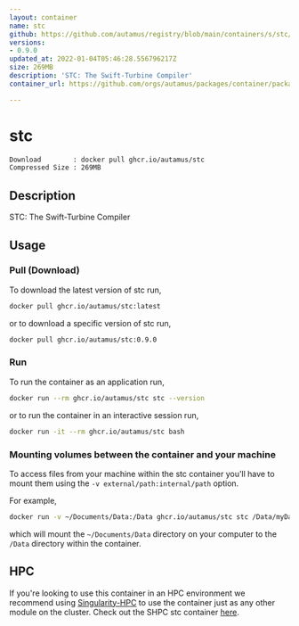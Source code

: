 ```yaml
---
layout: container
name: stc
github: https://github.com/autamus/registry/blob/main/containers/s/stc/spack.yaml
versions:
- 0.9.0
updated_at: 2022-01-04T05:46:28.556796217Z
size: 269MB
description: 'STC: The Swift-Turbine Compiler'
container_url: https://github.com/orgs/autamus/packages/container/package/stc

---
```

# stc
```bash 
Download        : docker pull ghcr.io/autamus/stc
Compressed Size : 269MB
```

## Description
STC: The Swift-Turbine Compiler

## Usage
### Pull (Download)
To download the latest version of stc run,

```bash
docker pull ghcr.io/autamus/stc:latest
```

or to download a specific version of stc run,

```bash
docker pull ghcr.io/autamus/stc:0.9.0
```
### Run
To run the container as an application run,
```bash
docker run --rm ghcr.io/autamus/stc stc --version
```

or to run the container in an interactive session run,
```bash
docker run -it --rm ghcr.io/autamus/stc bash
```

### Mounting volumes between the container and your machine
To access files from your machine within the stc container you'll have to mount them using the `-v external/path:internal/path` option.

For example,
```bash
docker run -v ~/Documents/Data:/Data ghcr.io/autamus/stc stc /Data/myData.csv
```
which will mount the `~/Documents/Data` directory on your computer to the `/Data` directory within the container.

## HPC
If you're looking to use this container in an HPC environment we recommend using [Singularity-HPC](https://singularity-hpc.readthedocs.io) to use the container just as any other module on the cluster. Check out the SHPC stc container [here](https://singularityhub.github.io/singularity-hpc/r/ghcr.io-autamus-stc/).